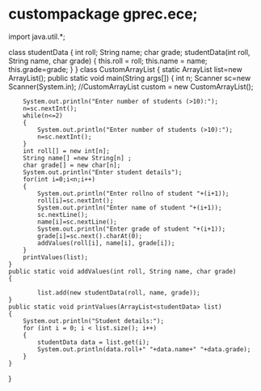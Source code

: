 # custompackage gprec.ece;

import java.util.*; 

class studentData 
{ 
	int roll; 
	String name; 
	char grade; 
	studentData(int roll, String name, char grade) 
	{ 
		this.roll = roll; 
		this.name = name; 
		this.grade=grade; 
	} 
} 
class CustomArrayList 
{ 
	static ArrayList<studentData> list=new ArrayList<studentData>();
	public static void main(String args[]) 
	{ 
		int n;
		Scanner sc=new Scanner(System.in);
		//CustomArrayList custom = new CustomArrayList(); 
		
		System.out.println("Enter number of students (>10):");
	    n=sc.nextInt();
		while(n<=2)
		{
			System.out.println("Enter number of students (>10):");
			n=sc.nextInt();
		}
		int roll[] = new int[n]; 
		String name[] =new String[n] ; 
		char grade[] = new char[n]; 
        System.out.println("Enter student details");
        for(int i=0;i<n;i++)
        {
        	System.out.println("Enter rollno of student "+(i+1)); 
            roll[i]=sc.nextInt();
            System.out.println("Enter name of student "+(i+1)); 
            sc.nextLine();
            name[i]=sc.nextLine();
            System.out.println("Enter grade of student "+(i+1)); 
            grade[i]=sc.next().charAt(0);
            addValues(roll[i], name[i], grade[i]); 
        }
        printValues(list);
	} 
	public static void addValues(int roll, String name, char grade) 
	{
			 
			list.add(new studentData(roll, name, grade));  
	} 
	public static void printValues(ArrayList<studentData> list) 
	{ 
		System.out.println("Student details:");
		for (int i = 0; i < list.size(); i++) 
		{ 
			studentData data = list.get(i); 
			System.out.println(data.roll+" "+data.name+" "+data.grade); 
		} 
	} 
} 


